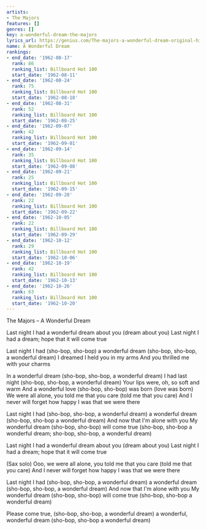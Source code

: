 ```yaml
---
artists:
- The Majors
features: []
genres: []
key: a-wonderful-dream-the-majors
lyrics_url: https://genius.com/The-majors-a-wonderful-dream-original-hit-version-lyrics
name: A Wonderful Dream
rankings:
- end_date: '1962-08-17'
  rank: 86
  ranking_list: Billboard Hot 100
  start_date: '1962-08-11'
- end_date: '1962-08-24'
  rank: 75
  ranking_list: Billboard Hot 100
  start_date: '1962-08-18'
- end_date: '1962-08-31'
  rank: 52
  ranking_list: Billboard Hot 100
  start_date: '1962-08-25'
- end_date: '1962-09-07'
  rank: 42
  ranking_list: Billboard Hot 100
  start_date: '1962-09-01'
- end_date: '1962-09-14'
  rank: 35
  ranking_list: Billboard Hot 100
  start_date: '1962-09-08'
- end_date: '1962-09-21'
  rank: 25
  ranking_list: Billboard Hot 100
  start_date: '1962-09-15'
- end_date: '1962-09-28'
  rank: 22
  ranking_list: Billboard Hot 100
  start_date: '1962-09-22'
- end_date: '1962-10-05'
  rank: 22
  ranking_list: Billboard Hot 100
  start_date: '1962-09-29'
- end_date: '1962-10-12'
  rank: 29
  ranking_list: Billboard Hot 100
  start_date: '1962-10-06'
- end_date: '1962-10-19'
  rank: 42
  ranking_list: Billboard Hot 100
  start_date: '1962-10-13'
- end_date: '1962-10-26'
  rank: 63
  ranking_list: Billboard Hot 100
  start_date: '1962-10-20'
---
```

The Majors – A Wonderful Dream

Last night I had a wonderful dream about you (dream about you)
Last night I had a dream; hope that it will come true

Last night I had (sho-bop, sho-bop) a wonderful dream (sho-bop, sho-bop, a wonderful dream)
I dreamed I held you in my arms
And you thrilled me with your charms

In a wonderful dream (sho-bop, sho-bop, a wonderful dream) I had last night (sho-bop, sho-bop, a wonderful dream)
Your lips were, oh, so soft and warm
And a wonderful love (sho-bop, sho-bop) was born (love was born)
We were all alone, you told me that you care (told me that you care)
And I never will forget how happy I was that we were there

Last night I had (sho-bop, sho-bop, a wonderful dream) a wonderful dream
(sho-bop, sho-bop a wonderful dream)
And now that I'm alone with you
My wonderful dream (sho-bop, sho-bop) will come true (sho-bop, sho-bop a wonderful dream; sho-bop, sho-bop, a wonderful dream)

Last night I had a wonderful dream about you (dream about you)
Last night I had a dream; hope that it will come true

(Sax solo)
Ooo, we were all alone, you told me that you care (told me that you care)
And I never will forget how happy I was that we were there

Last night I had (sho-bop, sho-bop, a wonderful dream) a wonderful dream
(sho-bop, sho-bop, a wonderful dream)
And now that I'm alone with you
My wonderful dream (sho-bop, sho-bop) will come true (sho-bop, sho-bop a wonderful dream)

Please come true, (sho-bop, sho-bop, a wonderful dream) a wonderful, wonderful dream
(sho-bop, sho-bop a wonderful dream)
